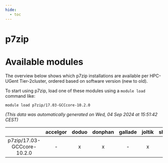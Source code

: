 ```yaml
---
hide:
  - toc
---
```


p7zip
=====

# Available modules


The overview below shows which p7zip installations are available per HPC-UGent Tier-2cluster, ordered based on software version (new to old).

To start using p7zip, load one of these modules using a `module load` command like:

```shell
module load p7zip/17.03-GCCcore-10.2.0
```

*(This data was automatically generated on Wed, 04 Sep 2024 at 15:51:42 CEST)*  

| |accelgor|doduo|donphan|gallade|joltik|shinx|skitty|
| :---: | :---: | :---: | :---: | :---: | :---: | :---: | :---: |
|p7zip/17.03-GCCcore-10.2.0|-|x|x|-|x|-|x|
